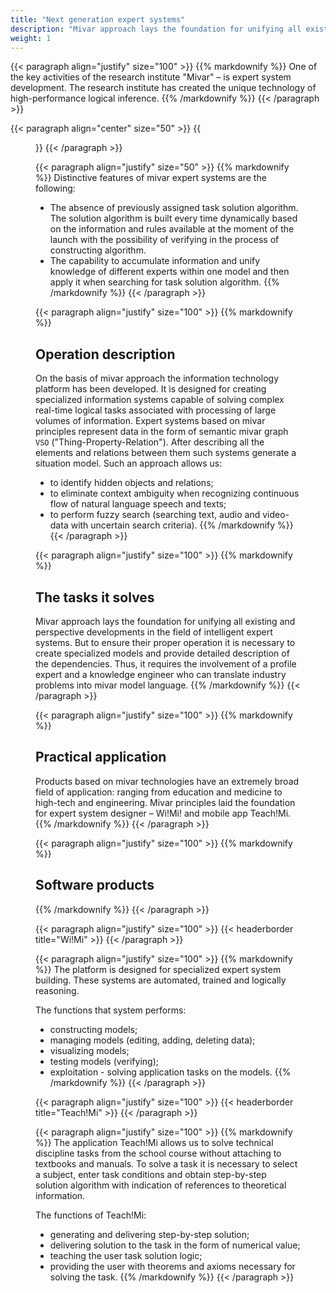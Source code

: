 ```yaml
---
title: "Next generation expert systems"
description: "Mivar approach lays the foundation for unifying all existing and perspective developments in the field of intelligent expert systems. But to ensure their proper operation it is necessary to create specialized models and provide detailed description of the dependencies. Thus, it requires the involvement of a profile expert and a knowledge engineer who can translate industry problems into mivar model language."
weight: 1
---
```


{{< paragraph align="justify" size="100" >}}
{{% markdownify %}}
One of the key activities of the research institute "Mivar" – is expert system development. The research institute has created the unique technology of high-performance logical inference.
{{% /markdownify %}}
{{< /paragraph >}}

{{< paragraph align="center" size="50" >}}
{{<figure url="/media/robots/pic1.jpg">}}
{{< /paragraph >}}

{{< paragraph align="justify" size="50" >}}
{{% markdownify %}}
Distinctive features of mivar expert systems are the following:

- The absence of previously assigned task solution algorithm. The solution algorithm is built every time dynamically based on the information and rules available at the moment of the launch with the possibility of verifying in the process of constructing algorithm.
- The capability to accumulate information and unify knowledge of different experts within one model and then apply it when searching for task solution algorithm.
{{% /markdownify %}}
{{< /paragraph >}}

{{< paragraph align="justify" size="100" >}}
{{% markdownify %}}
## Operation description

On the basis of mivar approach the information technology platform has been developed. It is designed for creating specialized information systems capable of solving complex real-time logical tasks associated with processing of large volumes of information. Expert systems based on mivar principles represent data in the form of semantic mivar graph `VSO` ("Thing-Property-Relation"). After describing all the elements and relations between them such systems generate a situation model. Such an approach allows us:

- to identify hidden objects and relations;
- to eliminate context ambiguity when recognizing continuous flow of natural language speech and texts;
- to perform fuzzy search (searching text, audio and video-data with uncertain search criteria).
{{% /markdownify %}}
{{< /paragraph >}}

{{< paragraph align="justify" size="100" >}}
{{% markdownify %}}
## The tasks it solves

Mivar approach lays the foundation for unifying all existing and perspective developments in the field of intelligent expert systems. But to ensure their proper operation it is necessary to create specialized models and provide detailed description of the dependencies. Thus, it requires the involvement of a profile expert and a knowledge engineer who can translate industry problems into mivar model language.
{{% /markdownify %}}
{{< /paragraph >}}

{{< paragraph align="justify" size="100" >}}
{{% markdownify %}}
## Practical application

Products based on mivar technologies have an extremely broad field of application: ranging from education and medicine to high-tech and engineering. Mivar principles laid the foundation for expert system designer – Wi!Mi! and mobile app Teach!Mi.
{{% /markdownify %}}
{{< /paragraph >}}

{{< paragraph align="justify" size="100" >}}
{{% markdownify %}}
## Software products

{{% /markdownify %}}
{{< /paragraph >}}

{{< paragraph align="justify" size="100" >}}
{{< headerborder title="Wi!Mi" >}}
{{< /paragraph >}}

{{< paragraph align="justify" size="100" >}}
{{% markdownify %}}
The platform is designed for specialized expert system building. These systems are automated, trained and logically reasoning.

The functions that system performs:

- constructing models;
- managing models (editing, adding, deleting data);
- visualizing models;
- testing models (verifying);
- exploitation - solving application tasks on the models.
{{% /markdownify %}}
{{< /paragraph >}}

{{< paragraph align="justify" size="100" >}}
{{< headerborder title="Teach!Mi" >}}
{{< /paragraph >}}

{{< paragraph align="justify" size="100" >}}
{{% markdownify %}}
The application Teach!Mi allows us to solve technical discipline tasks from the school course without attaching to textbooks and manuals. To solve a task it is necessary to select a subject, enter task conditions and obtain step-by-step solution algorithm with indication of references to theoretical information.

The functions of Teach!Mi:

- generating and delivering step-by-step solution;
- delivering solution to the task in the form of numerical value;
- teaching the user task solution logic;
- providing the user with theorems and axioms necessary for solving the task.
{{% /markdownify %}}
{{< /paragraph >}}
